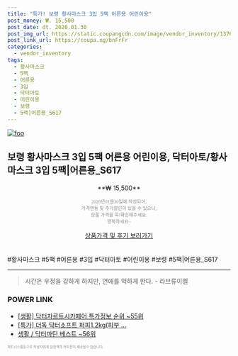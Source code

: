 ```yaml
--- 
title: "특가! 보령 황사마스크 3입 5팩 어른용 어린이용" 
post_money: ₩. 15,500 
post_date: dt. 2020.01.30 
post_img_url: https://static.coupangcdn.com/image/vendor_inventory/1376/bfb4ad773f6cc403fd0f2747705f2e9826008dec99c3eea2ff44741a0e23.jpg 
post_link_url: https://coupa.ng/bnFrFr 
categories: 
  - vendor_inventory 
tags: 
  - 황사마스크 
  - 5팩 
  - 어른용 
  - 3입 
  - 닥터아토 
  - 어린이용 
  - 보령 
  - 5팩|어른용_S617 
--- 
```

[![foo](https://static.coupangcdn.com/image/vendor_inventory/1376/bfb4ad773f6cc403fd0f2747705f2e9826008dec99c3eea2ff44741a0e23.jpg)](https://coupa.ng/bnFrFr) 

## 보령 황사마스크 3입 5팩 어른용 어린이용, 닥터아토/황사마스크 3입 5팩|어른용_S617 
<p style="text-align: center;">**₩ 15,500**</p> 
<p style="text-align: center;"><span style="color: #898c8f; font-family: Georgia,Times,serif; font-size: 0.75em;">2020년01월30일에 작성되어, <br>가격변동 및 추가할인이 있을 수 있으니,<br> 상품 가격을 꼭!확인해주세요.<br>행복하세요~</span> 
</p>	 
<div markdown="0" style="text-align: center;"><a href="https://coupa.ng/bnFrFr" class="btn btn--success">상품가격 및 후기 보러가기</a></div> 
<br><br> 
  #황사마스크 #5팩 #어른용 #3입 #닥터아토 #어린이용 #보령 #5팩|어른용_S617 
<hr> 

> 시간은 우정을 강하게 하지만, 연애를 약하게 한다. - 라브류이엘 


### POWER LINK

* <a href="https://blog.naver.com/sakai111/221780995523" target="_blank"> [생활] 닥터자르트시카페어 특가정보 순위 ~55위</a>
* <a href="https://blog.naver.com/sakai111/221788233555" target="_blank">[특가] 더독 닥터소프트 퍼피1.2kg(피부 ...</a>
* <a href="https://blog.naver.com/santokki14/221776185016" target="_blank">생활 / 닥터마틴 베스트 ~56위</a>

<span style="color: #898c8f; font-family: Georgia,Times,serif; font-size: 0.55em;">파트너스활동으로 작성자에게 일정액의 커미션이 제공될수 있습니다.</span> 
